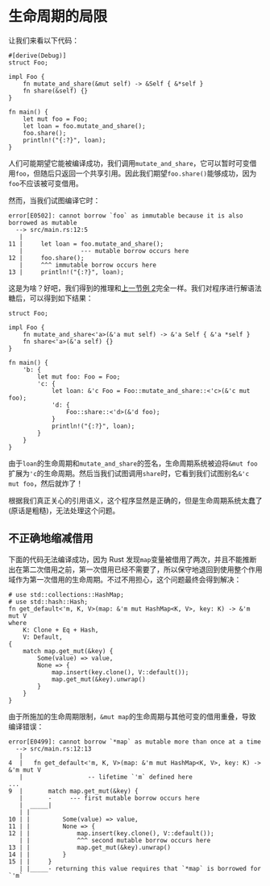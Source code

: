 # 生命周期的局限

让我们来看以下代码：

```rust,compile_fail
#[derive(Debug)]
struct Foo;

impl Foo {
    fn mutate_and_share(&mut self) -> &Self { &*self }
    fn share(&self) {}
}

fn main() {
    let mut foo = Foo;
    let loan = foo.mutate_and_share();
    foo.share();
    println!("{:?}", loan);
}
```

人们可能期望它能被编译成功，我们调用`mutate_and_share`，它可以暂时可变借用`foo`，但随后只返回一个共享引用。因此我们期望`foo.share()`能够成功，因为`foo`不应该被可变借用。

然而，当我们试图编译它时：

```text
error[E0502]: cannot borrow `foo` as immutable because it is also borrowed as mutable
  --> src/main.rs:12:5
   |
11 |     let loan = foo.mutate_and_share();
   |                --- mutable borrow occurs here
12 |     foo.share();
   |     ^^^ immutable borrow occurs here
13 |     println!("{:?}", loan);
```

这是为啥？好吧，我们得到的推理和[上一节例 2][ex2]完全一样。我们对程序进行解语法糖后，可以得到如下结果：

<!-- ignore: desugared code -->

```rust,ignore
struct Foo;

impl Foo {
    fn mutate_and_share<'a>(&'a mut self) -> &'a Self { &'a *self }
    fn share<'a>(&'a self) {}
}

fn main() {
    'b: {
        let mut foo: Foo = Foo;
        'c: {
            let loan: &'c Foo = Foo::mutate_and_share::<'c>(&'c mut foo);
            'd: {
                Foo::share::<'d>(&'d foo);
            }
            println!("{:?}", loan);
        }
    }
}
```

由于`loan`的生命周期和`mutate_and_share`的签名，生命周期系统被迫将`&mut foo`扩展为`'c`的生命周期。然后当我们试图调用`share`时，它看到我们试图别名`&'c mut foo`，然后就炸了！

根据我们真正关心的引用语义，这个程序显然是正确的，但是生命周期系统太蠢了(原话是粗糙)，无法处理这个问题。

## 不正确地缩减借用

下面的代码无法编译成功，因为 Rust 发现`map`变量被借用了两次，并且不能推断出在第二次借用之前，第一次借用已经不需要了，所以保守地退回到使用整个作用域作为第一次借用的生命周期。不过不用担心，这个问题最终会得到解决：

```rust,compile_fail
# use std::collections::HashMap;
# use std::hash::Hash;
fn get_default<'m, K, V>(map: &'m mut HashMap<K, V>, key: K) -> &'m mut V
where
    K: Clone + Eq + Hash,
    V: Default,
{
    match map.get_mut(&key) {
        Some(value) => value,
        None => {
            map.insert(key.clone(), V::default());
            map.get_mut(&key).unwrap()
        }
    }
}
```

由于所施加的生命周期限制，`&mut map`的生命周期与其他可变的借用重叠，导致编译错误：

```text
error[E0499]: cannot borrow `*map` as mutable more than once at a time
  --> src/main.rs:12:13
   |
4  |   fn get_default<'m, K, V>(map: &'m mut HashMap<K, V>, key: K) -> &'m mut V
   |                  -- lifetime `'m` defined here
...
9  |       match map.get_mut(&key) {
   |       -     --- first mutable borrow occurs here
   |  _____|
   | |
10 | |         Some(value) => value,
11 | |         None => {
12 | |             map.insert(key.clone(), V::default());
   | |             ^^^ second mutable borrow occurs here
13 | |             map.get_mut(&key).unwrap()
14 | |         }
15 | |     }
   | |_____- returning this value requires that `*map` is borrowed for `'m`
```

[ex2]: lifetimes.html#示例别名一个可变引用
